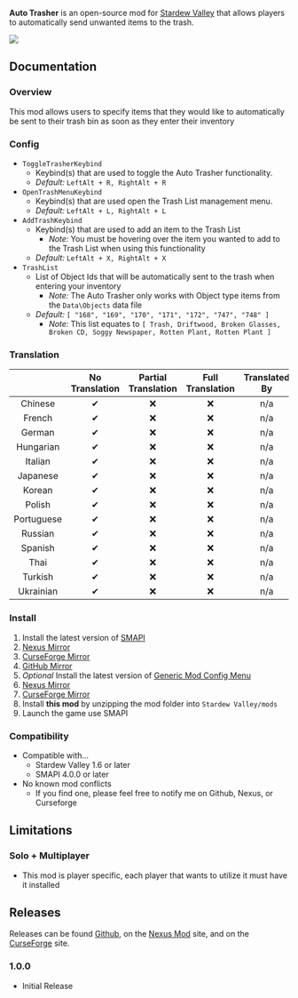﻿**Auto Trasher** is an open-source mod for [Stardew Valley](https://stardewvalley.net) that allows players to automatically send unwanted items to the trash.

![](https://i.imgur.com/TcdN9b9.gif)

## Documentation
### Overview
This mod allows users to specify items that they would like to automatically be sent to their trash bin as soon as they enter their inventory

### Config
- `ToggleTrasherKeybind`
  - Keybind(s) that are used to toggle the Auto Trasher functionality.
  - *Default:* `LeftAlt + R, RightAlt + R`
- `OpenTrashMenuKeybind`
  - Keybind(s) that are used open the Trash List management menu.
  - *Default:* `LeftAlt + L, RightAlt + L`
- `AddTrashKeybind`
  - Keybind(s) that are used to add an item to the Trash List
    - *Note:* You must be hovering over the item you wanted to add to the Trash List when using this functionality
  - *Default:* `LeftAlt + X, RightAlt + X`
- `TrashList`
  - List of Object Ids that will be automatically sent to the trash when entering your inventory
    - *Note:* The Auto Trasher only works with Object type items from the `Data\Objects` data file
  - *Default:* `[ "168", "169", "170", "171", "172", "747", "748" ]`
    - *Note:* This list equates to `[ Trash, Driftwood, Broken Glasses, Broken CD, Soggy Newspaper, Rotten Plant, Rotten Plant ]`

### Translation
&nbsp;     | No Translation  | Partial Translation  | Full Translation  | Translated By
:--------: | :-------------: | :------------------: | :---------------: | :------------:
Chinese    | ✔              | ❌                   | ❌                | n/a
French     | ✔              | ❌                   | ❌                | n/a
German     | ✔              | ❌                   | ❌                | n/a
Hungarian  | ✔              | ❌                   | ❌                | n/a
Italian    | ✔              | ❌                   | ❌                | n/a
Japanese   | ✔              | ❌                   | ❌                | n/a
Korean     | ✔              | ❌                   | ❌                | n/a
Polish     | ✔              | ❌                   | ❌                | n/a
Portuguese | ✔              | ❌                   | ❌                | n/a
Russian    | ✔              | ❌                   | ❌                | n/a
Spanish    | ✔              | ❌                   | ❌                | n/a
Thai       | ✔              | ❌                   | ❌                | n/a
Turkish    | ✔              | ❌                   | ❌                | n/a
Ukrainian  | ✔              | ❌                   | ❌                | n/a

### Install
1. Install the latest version of [SMAPI](https://smapi.io)
  1. [Nexus Mirror](https://www.nexusmods.com/stardewvalley/mods/2400)
  2. [CurseForge Mirror](https://www.curseforge.com/stardewvalley/utility/smapi)
  3. [GitHub Mirror](https://github.com/Pathoschild/SMAPI/releases)
2. *Optional* Install the latest version of [Generic Mod Config Menu](https://spacechase0.com/mods/stardew-valley/generic-mod-config-menu/)
  1. [Nexus Mirror](https://www.nexusmods.com/stardewvalley/mods/5098)
  2. [CurseForge Mirror](https://www.curseforge.com/stardewvalley/mods/generic-mod-config-menu)
3. Install **this mod** by unzipping the mod folder into `Stardew Valley/mods`
4. Launch the game use SMAPI

### Compatibility
- Compatible with...
  - Stardew Valley 1.6 or later
  - SMAPI 4.0.0 or later
- No known mod conflicts
  - If you find one, please feel free to notify me on Github, Nexus, or Curseforge

## Limitations
### Solo + Multiplayer
- This mod is player specific, each player that wants to utilize it must have it installed

## Releases
Releases can be found [Github](https://github.com/Hedgehog-Technologies/StardewMods/releases), on the [Nexus Mod](https://www.nexusmods.com/stardewvalley/mods/23663) site, and on the [CurseForge](https://www.curseforge.com/stardewvalley/mods/auto-trasher) site.
### 1.0.0
- Initial Release
